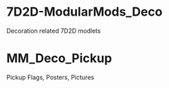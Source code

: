 # 7D2D-ModularMods_Deco
Decoration related 7D2D modlets

# MM_Deco_Pickup
Pickup Flags, Posters, Pictures
